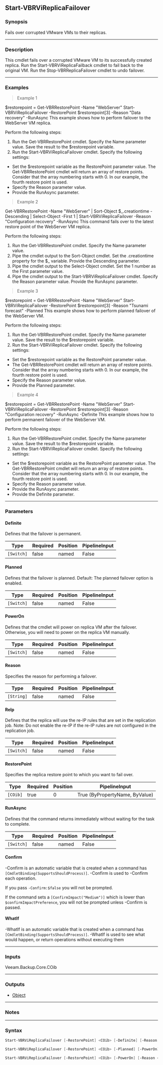 Start-VBRViReplicaFailover
--------------------------

### Synopsis
Fails over corrupted VMware VMs to their replicas.

---

### Description

This cmdlet fails over a corrupted VMware VM to its successfully created replica.
Run the Start-VBRViReplicaFailback cmdlet to fail back to the original VM.  Run the Stop-VBRReplicaFailover cmdlet to undo failover.

---

### Examples
> Example 1

$restorepoint = Get-VBRRestorePoint -Name "WebServer"
Start-VBRViReplicaFailover -RestorePoint $restorepoint[3] -Reason "Data recovery" -RunAsync
This example shows how to perform failover to the WebServer VM replica.

Perform the following steps:
1. Run the Get-VBRRestorePoint cmdlet. Specify the Name parameter value. Save the result to the $restorepoint variable.
2. Run the Start-VBRViReplicaFailover cmdlet. Specify the following settings:
- Set the $restorepoint variable as the RestorePoint parameter value.
The Get-VBRRestorePoint cmdlet will return an array of restore points. Consider that the array numbering starts with 0. In our example, the fourth restore point is used.
- Specify the Reason parameter value.
- Provide the RunAsync parameter.
> Example 2

Get-VBRRestorePoint -Name "WebServer" | Sort-Object $_.creationtime -Descending | Select-Object -First 1 | Start-VBRViReplicaFailover -Reason "Configuration recovery" -RunAsync
This command fails over to the latest restore point of the WebServer VM replica.

Perform the following steps:
1. Run the Get-VBRRestorePoint cmdlet. Specify the Name parameter value.
2. Pipe the cmdlet output to the Sort-Object cmdlet. Set the .creationtime property for the $_ variable. Provide the Descending parameter.
3. Pipe the cmdlet output to the Select-Object cmdlet. Set the 1 number as the First parameter value.
4. Pipe the cmdlet output to the Start-VBRViReplicaFailover cmdlet. Specify the Reason parameter value. Provide the RunAsync parameter.
> Example 3

$restorepoint = Get-VBRRestorePoint -Name "WebServer"
Start-VBRViReplicaFailover -RestorePoint $restorepoint[3] -Reason "Tsunami forecast" -Planned
This example shows how to perform planned failover of the WebServer VM.

Perform the following steps:
1. Run the Get-VBRRestorePoint cmdlet. Specify the Name parameter value. Save the result to the $restorepoint variable.
2. Run the Start-VBRViReplicaFailover cmdlet. Specify the following settings:
- Set the $restorepoint variable as the RestorePoint parameter value.
- The Get-VBRRestorePoint cmdlet will return an array of restore points. Consider that the array numbering starts with 0. In our example, the fourth restore point is used.
- Specify the Reason parameter value.
- Provide the Planned parameter.
> Example 4

$restorepoint = Get-VBRRestorePoint -Name "WebServer"
Start-VBRViReplicaFailover -RestorePoint $restorepoint[3] -Reason "Configuration recovery" -RunAsync -Definite
This example shows how to perform permanent failover of the WebServer VM.

Perform the following steps:
1. Run the Get-VBRRestorePoint cmdlet. Specify the Name parameter value. Save the result to the $restorepoint variable.
2. Run the Start-VBRViReplicaFailover cmdlet. Specify the following settings:
- Set the $restorepoint variable as the RestorePoint parameter value.
The Get-VBRRestorePoint cmdlet will return an array of restore points. Consider that the array numbering starts with 0. In our example, the fourth restore point is used.
- Specify the Reason parameter value.
- Provide the RunAsync parameter.
- Provide the Definite parameter.

---

### Parameters
#### **Definite**
Defines that the failover is permanent.

|Type      |Required|Position|PipelineInput|
|----------|--------|--------|-------------|
|`[Switch]`|false   |named   |False        |

#### **Planned**
Defines that the failover is planned.
Default: The planned failover option is enabled.

|Type      |Required|Position|PipelineInput|
|----------|--------|--------|-------------|
|`[Switch]`|false   |named   |False        |

#### **PowerOn**
Defines that the cmdlet will power on replica VM after the failover. Otherwise, you will need to power on the replica VM manually.

|Type      |Required|Position|PipelineInput|
|----------|--------|--------|-------------|
|`[Switch]`|false   |named   |False        |

#### **Reason**
Specifies the reason for performing a failover.

|Type      |Required|Position|PipelineInput|
|----------|--------|--------|-------------|
|`[String]`|false   |named   |False        |

#### **ReIp**
Defines that the replica will use the re-IP rules that are set in the replication job.
Note: Do not enable the re-IP if the re-IP rules are not configured in the replication job.

|Type      |Required|Position|PipelineInput|
|----------|--------|--------|-------------|
|`[Switch]`|false   |named   |False        |

#### **RestorePoint**
Specifies the replica restore point to which you want to fail over.

|Type    |Required|Position|PipelineInput                 |
|--------|--------|--------|------------------------------|
|`[COib]`|true    |0       |True (ByPropertyName, ByValue)|

#### **RunAsync**
Defines that the command returns immediately without waiting for the task to complete.

|Type      |Required|Position|PipelineInput|
|----------|--------|--------|-------------|
|`[Switch]`|false   |named   |False        |

#### **Confirm**
-Confirm is an automatic variable that is created when a command has ```[CmdletBinding(SupportsShouldProcess)]```.
-Confirm is used to -Confirm each operation.

If you pass ```-Confirm:$false``` you will not be prompted.

If the command sets a ```[ConfirmImpact("Medium")]``` which is lower than ```$confirmImpactPreference```, you will not be prompted unless -Confirm is passed.

#### **WhatIf**
-WhatIf is an automatic variable that is created when a command has ```[CmdletBinding(SupportsShouldProcess)]```.
-WhatIf is used to see what would happen, or return operations without executing them

---

### Inputs
Veeam.Backup.Core.COib

---

### Outputs
* [Object](https://learn.microsoft.com/en-us/dotnet/api/System.Object)

---

### Notes

---

### Syntax
```PowerShell
Start-VBRViReplicaFailover [-RestorePoint] <COib> [-Definite] [-Reason <String>] [-RunAsync] [-Confirm] [-WhatIf] [<CommonParameters>]
```
```PowerShell
Start-VBRViReplicaFailover [-RestorePoint] <COib> [-Planned] [-PowerOn] [-Reason <String>] [-RunAsync] [-Confirm] [-WhatIf] [<CommonParameters>]
```
```PowerShell
Start-VBRViReplicaFailover [-RestorePoint] <COib> [-PowerOn] [-Reason <String>] [-ReIp] [-RunAsync] [-Confirm] [-WhatIf] [<CommonParameters>]
```
